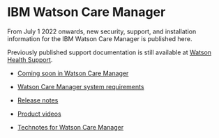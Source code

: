 # IBM Watson Care Manager

From July 1 2022 onwards, new security, support, and installation information for the IBM Watson Care Manager is published here.

Previously published support documentation is still available at [Watson Health Support](https://ibmwatsonhealth.force.com/mysupport).

* [Coming soon in Watson Care Manager](wcm/wcm-coming-soon.md)

* [Watson Care Manager system requirements](wcm/wcm-requirements.md)

* [Release notes](wcm/wcm-release-notes.md)

* [Product videos](wcm/wcm_videos.md)

* [Technotes for Watson Care Manager](wcm/wcm_technotes.md)


